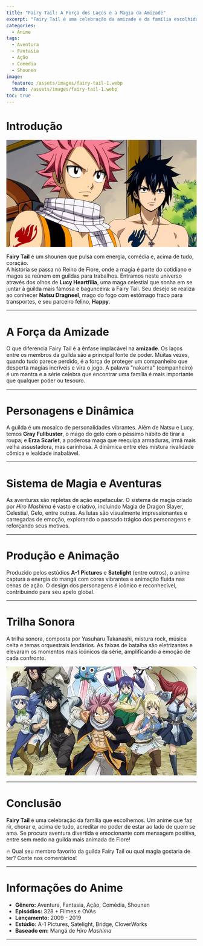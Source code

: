 ```yaml
---
title: "Fairy Tail: A Força dos Laços e a Magia da Amizade"
excerpt: "Fairy Tail é uma celebração da amizade e da família escolhida, com muita ação, comédia e magia que aquece o coração."
categories:
  - Anime
tags:
  - Aventura
  - Fantasia
  - Ação
  - Comédia
  - Shounen
image:
  feature: /assets/images/fairy-tail-1.webp
  thumb: /assets/images/fairy-tail-1.webp
toc: true
---
```


# Introdução

![Natsu, Lucy, Gray, Erza e Happy juntos, representando a união da guilda Fairy Tail.](/assets/images/fairy-tail-1.webp)

**Fairy Tail** é um shounen que pulsa com energia, comédia e, acima de tudo, coração.  
A história se passa no Reino de Fiore, onde a magia é parte do cotidiano e magos se reúnem em guildas para trabalhos. Entramos neste universo através dos olhos de **Lucy Heartfilia**, uma maga celestial que sonha em se juntar à guilda mais famosa e bagunceira: a Fairy Tail. Seu desejo se realiza ao conhecer **Natsu Dragneel**, mago do fogo com estômago fraco para transportes, e seu parceiro felino, **Happy**.

---

# A Força da Amizade

O que diferencia Fairy Tail é a ênfase implacável na **amizade**. Os laços entre os membros da guilda são a principal fonte de poder. Muitas vezes, quando tudo parece perdido, é a força de proteger um companheiro que desperta magias incríveis e vira o jogo. A palavra "nakama" (companheiro) é um mantra e a série celebra que encontrar uma família é mais importante que qualquer poder ou tesouro.

---

# Personagens e Dinâmica

A guilda é um mosaico de personalidades vibrantes. Além de Natsu e Lucy, temos **Gray Fullbuster**, o mago do gelo com o péssimo hábito de tirar a roupa; e **Erza Scarlet**, a poderosa maga que reequipa armaduras, irmã mais velha assustadora, mas carinhosa. A dinâmica entre eles mistura rivalidade cômica e lealdade inabalável.

---

# Sistema de Magia e Aventuras

As aventuras são repletas de ação espetacular. O sistema de magia criado por *Hiro Mashima* é vasto e criativo, incluindo Magia de Dragon Slayer, Celestial, Gelo, entre outras. As lutas são visualmente impressionantes e carregadas de emoção, explorando o passado trágico dos personagens e reforçando seus motivos.

---

# Produção e Animação

Produzido pelos estúdios **A-1 Pictures** e **Satelight** (entre outros), o anime captura a energia do mangá com cores vibrantes e animação fluida nas cenas de ação. O design dos personagens é icônico e reconhecível, contribuindo para seu apelo global.

---

# Trilha Sonora

A trilha sonora, composta por Yasuharu Takanashi, mistura rock, música celta e temas orquestrais lendários. As faixas de batalha são eletrizantes e elevaram os momentos mais icônicos da série, amplificando a emoção de cada confronto.

![Toda a guilda Fairy Tail reunida, sorrindo e celebrando mais uma vitória.](/assets/images/fairy-tail-2.webp)

---

# Conclusão

**Fairy Tail** é uma celebração da família que escolhemos. Um anime que faz rir, chorar e, acima de tudo, acreditar no poder de estar ao lado de quem se ama. Se procura aventura divertida e emocionante com mensagem positiva, entre sem medo na guilda mais animada de Fiore!

🔥 Qual seu membro favorito da guilda Fairy Tail ou qual magia gostaria de ter? Conte nos comentários!

---

# Informações do Anime

- **Gênero:** Aventura, Fantasia, Ação, Comédia, Shounen  
- **Episódios:** 328 + Filmes e OVAs  
- **Lançamento:** 2009 - 2019  
- **Estúdio:** A-1 Pictures, Satelight, Bridge, CloverWorks  
- **Baseado em:** Mangá de *Hiro Mashima*

---